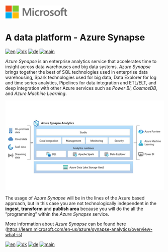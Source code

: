 ![microsoft](../../images/microsoft.png)

# A data platform - Azure Synapse

[![en](https://img.shields.io/badge/lang-en-red.svg)](Synapse.md)
[![dk](https://img.shields.io/badge/lang-da--dk-green.svg)](Synapse-da.md)
[![de](https://img.shields.io/badge/lang-de-yellow.svg)](Synapse-de.md)
[![main](https://img.shields.io/badge/main-document-blue.svg)](../../README.md)

*Azure Synapse* is an enterprise analytics service that accelerates time to insight across data warehouses and big data systems. *Azure Synapse* brings together the best of SQL technologies used in enterprise data warehousing, Spark technologies used for big data, Data Explorer for log and time series analytics, Pipelines for data integration and ETL/ELT, and deep integration with other Azure services such as *Power BI*, *CosmosDB*, and *Azure Machine Learning*.

![Figure 1](../../images/english/Slide12.jpg)

The usage of *Azure Synapse* will be in the lines of the Azure based approach, but in this case you are not technologically independent in the **ingest**, **transform** and **publish area** because you will do the all the “programming” within the *Azure Synapse* service.

More information about *Azure Synapse* can be found here (<https://learn.microsoft.com/en-us/azure/synapse-analytics/overview-what-is>)

[![en](https://img.shields.io/badge/lang-en-red.svg)](Synapse.md)
[![dk](https://img.shields.io/badge/lang-da--dk-green.svg)](Synapse-da.md)
[![de](https://img.shields.io/badge/lang-de-yellow.svg)](Synapse-de.md)
[![main](https://img.shields.io/badge/main-document-blue.svg)](../../README.md)